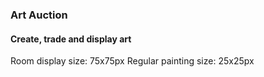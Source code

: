 ### Art Auction

#### Create, trade and display art

Room display size: 75x75px
Regular painting size: 25x25px